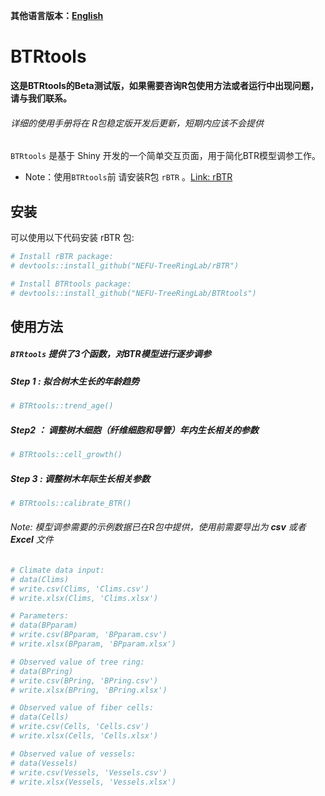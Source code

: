 **其他语言版本：[English](README.md)**

# BTRtools

**这是BTRtools的Beta测试版，如果需要咨询R包使用方法或者运行中出现问题，请与我们联系。**

###### *详细的使用手册将在 R包稳定版开发后更新，短期内应该不会提供*

`BTRtools` 是基于 Shiny 开发的一个简单交互页面，用于简化BTR模型调参工作。

- Note：使用`BTRtools`前 请安装R包 `rBTR` 。[Link: rBTR](https://github.com/NEFU-TreeRingLab/rBTR)

## 安装

可以使用以下代码安装 rBTR 包:

```r
# Install rBTR package:
# devtools::install_github("NEFU-TreeRingLab/rBTR")

# Install BTRtools package:
# devtools::install_github("NEFU-TreeRingLab/BTRtools")
```

## 使用方法

##### `BTRtools` 提供了3个函数，对BTR模型进行逐步调参

##### Step 1 :  拟合树木生长的年龄趋势

  ```R
  # BTRtools::trend_age() 
  ```

##### Step2 ： 调整树木细胞（纤维细胞和导管）年内生长相关的参数

```r
# BTRtools::cell_growth()
```

##### Step 3 : 调整树木年际生长相关参数

```r
# BTRtools::calibrate_BTR()
```

###### Note: 模型调参需要的示例数据已在R包中提供，使用前需要导出为 ***csv*** 或者 ***Excel*** 文件

```r	
# Climate data input:
# data(Clims)
# write.csv(Clims, 'Clims.csv')
# write.xlsx(Clims, 'Clims.xlsx')

# Parameters:
# data(BPparam)
# write.csv(BPparam, 'BPparam.csv')
# write.xlsx(BPparam, 'BPparam.xlsx')

# Observed value of tree ring:
# data(BPring)
# write.csv(BPring, 'BPring.csv')
# write.xlsx(BPring, 'BPring.xlsx')

# Observed value of fiber cells:
# data(Cells)
# write.csv(Cells, 'Cells.csv')
# write.xlsx(Cells, 'Cells.xlsx')

# Observed value of vessels:
# data(Vessels)
# write.csv(Vessels, 'Vessels.csv')
# write.xlsx(Vessels, 'Vessels.xlsx')
```

